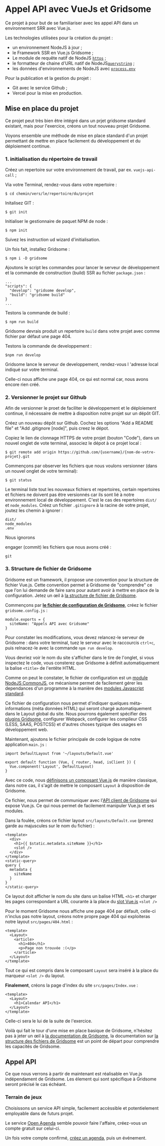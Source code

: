 # Appel API avec VueJs et Gridsome

Ce projet à pour but de se familiariser avec les appel API dans un environnement SRR avec Vue.js.

Les technologies utilisées pour la création du projet :
 - un environnement NodeJS à jour ;
 - le Framework SSR en Vue.js Gridsome ;
 - Le module de requête natif de NodeJS [`https`](https://nodejs.org/api/https.html) ;
 - le formatteur de chaine d'URL natif de NodeJS[`querystring`](https://nodejs.org/api/querystring.html) ;
 - les données d'environnements de NodeJS avec [`process.env`](https://nodejs.org/dist/latest-v14.x/docs/api/process.html#process_process_env)

Pour la publication et la gestion du projet : 
 - Git avec le service Github ;
 - Vercel pour la mise en production.

## Mise en place du projet

Ce projet peut très bien être intégré dans un prjet gridsome standard existant, mais pour l'exercice, créons un tout nouveau projet Gridsome. 

Voyons ensemble une méthode de mise en place standard d'un projet permettant de mettre en place facilement du développement et du déploiement continue.

### 1. initialisation du répertoire de travail

Créez un repertoire sur votre environnement de travail, par ex. `vuejs-api-call` ;

Via votre Terminal, rendez-vous dans votre repertoire : 
~~~
$ cd chemin/vers/le/repertoire/du/projet
~~~

Initalisez GIT : 
~~~
$ git init
~~~

Initialiser le gestionnaire de paquet NPM de node : 
~~~
$ npm init
~~~

Suivez les instruction ud wizard d'initialisation.

Un fois fait, installez Gridsome :
~~~
$ npm i -D gridsome
~~~

Ajoutons le script les commandes pour lancer le serveur de développement et la commande de construction (build) SSR au fichier `package.json` : 

~~~
...
"scripts": {
  "develop": "gridsome develop",
  "build": "gridsome build"
}
...
~~~

Testons la commande de build : 
~~~
$ npm run build
~~~

Gridsome devrais produit un repertoire `build` dans votre projet avec comme fichier par défaut une page 404.

Testons la commande de developpement : 
~~~
$npm run develop
~~~

Gridsome lance le serveur de developpement, rendez-vous l 'adresse local indiqué sur votre terminal.

Celle-ci nous affiche une page 404, ce qui est normal car, nous avons encore rien créé.

### 2. Versionner le projet sur Github

Afin de versionner le proet de faciliter le développement et le déploiement continue, il nécessaire de mettre à disposition notre projet sur un dépôt GIT.

Créez un nouveau dépôt sur Github. Cochez les options "Add a README file" et "Add .gitignore [node]", puis creez le dépot.

Copiez le lien de clonnage HTTPS de votre projet (bouton "Code"), dans un nouvel onglet de vote terminal, associez le dépot à ce projet local : 
~~~
$ git remote add origin https://github.com/{username}/{nom-de-votre-projet}.git
~~~

Commençons par observer les fichiers que nous voulons versionner (dans un nouvel onglet de votre terminal):
~~~
$ git status
~~~

Le terminal liste tout les nouveaux fichiers et repertoires, certain repertoires et fichiers ne doivent pas être versionnés car ils sont lié à notre environnement local de développement. C'est le cas des repertoires `dist/` et `node_modules`.
Créez un fichier `.gitignore` à la racine de votre projet, joutez les chemin à ignorer : 

~~~
dist/
node_modules
.env
~~~

Nous ignorons 


engager (commit) les fichiers que nous avons créé : 
~~~
git 
~~~


### 3. Structure de fichier de Gridsome

Gridsome est un framework, il propose une convention pour la structure de fichier Vue.js. Cette convention permet à Gridsome de "comprendre" ce que l'on lui demande de faire sans pour autant avoir à mettre en place de la configuration. Jetez un œil à [la structure de fichier de Gridsome](https://gridsome.org/docs/directory-structure/).

Commençons par **[le fichier de configuration de Gridsome](https://gridsome.org/docs/config/)**, créez le fichier `gridsome.config.js` : 
~~~
module.exports = {
  siteName: "Appels API avec Gridsome"
}
~~~

Pour constater les modifications, vous devez relancez-le serveur de Gridsome : dans votre terminal, tuez le serveur avec le raccourcis `ctrl+c`, puis relnacez-le avec la commande `npm run develop`.

Vous devriez voir le nom du site s'afficher dans le tire de l'onglet, si vous inspectez le code, vous consterez que Gridsome à définit automatiquement la balise `<title>` de l'entête HTML.

Comme on peut le constater, le fichier de configuration est un [module NodeJS CommonJS](https://nodejs.org/api/modules.html), ce mécanisme permet de facilement gérer les dependances d'un programme à la manière des [modules Javascript standard](https://developer.mozilla.org/fr/docs/Web/JavaScript/Guide/Modules).

Ce fichier de configuration nous permet d'indiquer quelques méta-informations (méta données HTML) qui seront chargé automatiquement dans le Layout global du site. Nous pourrons également spécifier des [plugins Gridsome](https://gridsome.org/plugins/), configurer Webpack, configurer les compileur CSS (LESS, SAAS, POSTCSS) et d'autres choses typique des usages en développement web.

Maintenant, ajoutons le fichier principale de code logique de notre application `main.js` : 
~~~
import DefaultLayout from '~/layouts/Default.vue'

export default function (Vue, { router, head, isClient }) {
  Vue.component('Layout', DefaultLayout)
}
~~~

Avec ce code, nous [définisons un composant Vue.js](https://fr.vuejs.org/v2/guide/components.html) de manière classique, dans notre cas, il s'agit de mettre le composant `Layout` à disposition de Gridsome.

Ce fichier, nous permet de communiquer avec l'[API client de Gridsome](https://gridsome.org/docs/client-api/) qui expose Vue.js. Ce qui nous permet de facilement manipuler Vue.js et ses modules.

Dans la foulée, créons ce fichier layout `src/layouts/Default.vue` (prenez garde au majuscules sur le nom du fichier) :
~~~
<template>
  <div>
    <h1>{{ $static.metadata.siteName }}</h1>
    <slot />
  </div>
</template>
<static-query>
query {
  metadata {
    siteName
  }
}
</static-query>
~~~

Ce layout doit afficher le nom du site dans un balise HTML `<h1>` et charger les pages correspondant a URL courante à la place du [slot Vue.js](https://fr.vuejs.org/v2/guide/components-slots.html) `<slot />`

Pour le moment Gridsome nous affiche une page 404 par défault, celle-ci n'inclus pas notre layout, créons notre propre page 404 qui exploiteras notre layout `src/pages/404.html` : 

~~~
<template>
  <Layout>
    <article>
      <h1>404</h1>
      <p>Page non trouvée :(</p>
    </article>
  </Layout>
</template>
~~~

Tout ce qui est compris dans le composant `Layout` sera inséré à la place du marqueur `<slot />` du layout.

**Finalement**, créons la page d'index du site `src/pages/Index.vue` : 
~~~
<template>
  <Layout>
    <h1>Calendar API</h1>
  </Layout>
</template>
~~~

Celle-ci sera le lui de la suite de l'exercice.

Voilà qui fait le tour d'une mise en place basique de Gridsome, n'hésitez pas à jeter un œil à [la documentation de Gridsome](https://gridsome.org/docs/), la documentation sur [la structure des fichiers de Gridsome](https://gridsome.org/docs/directory-structure/) est un point de départ pour comprendre les capacités de Gridsome.


## Appel API 

Ce que nous verrons à partir de maintenant est réalisable en Vue.js indépendament de Gridsome. Les élement qui sont spécifique à Gridsome seront précisé le cas échéant.

### Terrain de jeux
Choisissons un service API simple, facilement accèssible et potentielement employable dans de futurs projet.

Le service [Open Agenda](https://openagenda.com) semble pouvoir faire l'affaire, créez-vous un compte gratuit sur celui-ci.

Un fois votre compte confirmé, [créez un agenda](https://openagenda.com/new), puis un événement. 